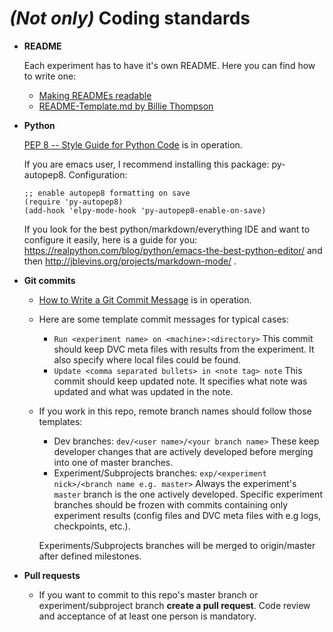 # _(Not only)_ Coding standards

* **README**

    Each experiment has to have it's own README. Here you can find how to write one:
    * [Making READMEs readable](https://open-source-guide.18f.gov/making-readmes-readable/)
    * [README-Template.md by Billie Thompson](https://gist.github.com/PurpleBooth/109311bb0361f32d87a2)

* **Python**

    [PEP 8 -- Style Guide for Python Code](https://www.python.org/dev/peps/pep-0008/) is in operation.
    
    If you are emacs user, I recommend installing this package: py-autopep8. Configuration:  
    ```elisp
    ;; enable autopep8 formatting on save
    (require 'py-autopep8)
    (add-hook 'elpy-mode-hook 'py-autopep8-enable-on-save)
    ```  
    If you look for the best python/markdown/everything IDE and want to configure it easily, here is a guide for you: https://realpython.com/blog/python/emacs-the-best-python-editor/ and then http://jblevins.org/projects/markdown-mode/ .

* **Git commits**

    * [How to Write a Git Commit Message](https://chris.beams.io/posts/git-commit/) is in operation.
    
    * Here are some template commit messages for typical cases:
    
        * `Run <experiment name> on <machine>:<directory>`
          This commit should keep DVC meta files with results from the experiment. It also specify where local files could be found.
        * `Update <comma separated bullets> in <note tag> note`
          This commit should keep updated note. It specifies what note was updated and what was updated in the note.

    * If you work in this repo, remote branch names should follow those templates:

        * Dev branches: `dev/<user name>/<your branch name>`
          These keep developer changes that are actively developed before merging into one of master branches.
        * Experiment/Subprojects branches: `exp/<experiment nick>/<branch name e.g. master>`
          Always the experiment's `master` branch is the one actively developed. Specific experiment branches should be frozen with commits containing only experiment results (config files and DVC meta files with e.g logs, checkpoints, etc.).

        Experiments/Subprojects branches will be merged to origin/master after defined milestones.
                
* **Pull requests**

    * If you want to commit to this repo's master branch or experiment/subproject branch **create a pull request**. Code review and acceptance of at least one person is mandatory.
